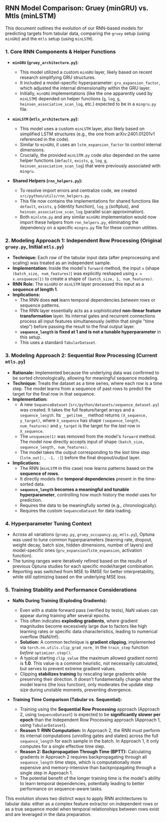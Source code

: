 ## RNN Model Comparison: Gruey (minGRU) vs. Mtls (minLSTM)

This document outlines the evolution of our RNN-based models for predicting targets from tabular data, comparing the `gruey` setup (using `minGRU`) and the `mtls` setup (using `minLSTM`).

### 1. Core RNN Components & Helper Functions

*   **`minGRU` (`gruey_architecture.py`):**
    *   This model utilized a custom `minGRU` layer, likely based on recent research simplifying GRU structures.
    *   It included a model-specific hyperparameter: `gru_expansion_factor`, which adjusted the internal dimensionality within the GRU layer.
    *   Initially, `minGRU` implementations (like the one apparently used by `minLSTM`) depended on helper functions (`g`, `log_g`, `heinsen_associative_scan_log`, etc.) expected to be in a `mingru.py` file.

*   **`minLSTM` (`mtls_architecture.py`):**
    *   This model uses a custom `minLSTM` layer, also likely based on simplified LSTM structures (e.g., the one from arXiv:2401.01201v1 referenced in the code).
    *   Similar to `minGRU`, it uses an `lstm_expansion_factor` to control internal dimensions.
    *   Crucially, the provided `minLSTM.py` code *also* depended on the same helper functions (`default`, `exists`, `g`, `log_g`, `heinsen_associative_scan_log`) that were previously associated with `mingru`.

*   **Shared Helpers (`rnn_helpers.py`):**
    *   To resolve import errors and centralize code, we created `src/python/utils/rnn_helpers.py`.
    *   This file now contains the implementations for shared functions like `default`, `exists`, `g` (identity function), `log_g` (softplus), and `heinsen_associative_scan_log` (parallel scan approximation).
    *   Both `minlstm.py` and any similar `minGRU` implementation would now import these helpers from `rnn_helpers.py`, eliminating the dependency on a specific `mingru.py` file for these common utilities.

### 2. Modeling Approach 1: Independent Row Processing (Original `gruey.py`, Initial `mtls.py`)

*   **Technique:** Each row of the tabular input data (after preprocessing and scaling) was treated as an independent sample.
*   **Implementation:** Inside the model's `forward` method, the input `x` (shape `(batch_size, num_features)`) was explicitly reshaped using `x = x.unsqueeze(1)` to create a shape of `(batch_size, 1, num_features)`.
*   **RNN Role:** The `minGRU` or `minLSTM` layer processed this input as a **sequence of length 1**.
*   **Implications:**
    *   The RNN does **not** learn temporal dependencies *between rows* or sequence patterns.
    *   The RNN layer essentially acts as a sophisticated **non-linear feature transformation** layer. Its internal gates and recurrent connections process all input features simultaneously (within that single "time step") before passing the result to the final output layer.
    *   **`sequence_length` is fixed at 1 and is not a tunable hyperparameter** in this setup.
    *   This uses a standard `TabularDataset`.

### 3. Modeling Approach 2: Sequential Row Processing (Current `mtls.py`)

*   **Rationale:** Implemented because the underlying data was confirmed to be sorted chronologically, allowing for meaningful sequence modeling.
*   **Technique:** Treats the dataset as a time series, where each row is a time step. The model learns from a sequence of past rows to predict the target for the final row in that sequence.
*   **Implementation:**
    *   A new `SequenceDataset` (`src/python/datasets/sequence_dataset.py`) was created. It takes the full feature/target arrays and a `sequence_length`. Its `__getitem__` method returns `(X_sequence, y_target)`, where `X_sequence` has shape `(sequence_length, num_features)` and `y_target` is the target for the *last* row in `X_sequence`.
    *   The `unsqueeze(1)` was removed from the model's `forward` method. The model now directly accepts input of shape `(batch_size, sequence_length, num_features)`.
    *   The model takes the output corresponding to the *last time step* (`lstm_out[:, -1, :]`) before the final dropout/output layer.
*   **Implications:**
    *   The RNN (`minLSTM` in this case) now learns patterns based on the **sequence of rows**.
    *   It directly models the **temporal dependencies** present in the time-sorted data.
    *   **`sequence_length` becomes a meaningful and tunable hyperparameter**, controlling how much history the model uses for prediction.
    *   Requires the data to be meaningfully sorted (e.g., chronologically).
    *   Requires the custom `SequenceDataset` for data loading.

### 4. Hyperparameter Tuning Context

*   Across all variations (`gruey.py`, `gruey_occupancy.py`, `mtls.py`), Optuna was used to tune common hyperparameters (learning rate, dropout, weight decay, batch size, hidden dimensions, number of layers) and model-specific ones (`gru_expansion`/`lstm_expansion`, activation function).
*   The tuning ranges were iteratively refined based on the results of previous Optuna studies for each specific model/target combination.
*   Reporting was switched from MSE to RMSE for better interpretability, while still optimizing based on the underlying MSE loss.

### 5. Training Stability and Performance Considerations

*   **NaNs During Training (Exploding Gradients):**
    *   Even with a stable forward pass (verified by tests), NaN values can appear *during* training after several epochs.
    *   This often indicates **exploding gradients**, where gradient magnitudes become excessively large due to factors like high learning rates or specific data characteristics, leading to numerical overflow (NaN/Inf).
    *   **Solution:** A common technique is **gradient clipping**, implemented via `torch.nn.utils.clip_grad_norm_` in the `train_step` function *before* `optimizer.step()`.
    *   A typical starting `clip_value` (the maximum allowed gradient norm) is **1.0**. This value is a common heuristic, not necessarily calculated, but serves to prevent extreme gradient values.
    *   Clipping **stabilizes training** by rescaling large gradients while preserving their direction. It doesn't fundamentally change *what* the model learns (the loss function), only moderates the update step size during unstable moments, preventing divergence.

*   **Training Time Comparison (Tabular vs. Sequential):**
    *   Training using the **Sequential Row Processing** approach (Approach 2, using `SequenceDataset`) is expected to be **significantly slower per epoch** than the Independent Row Processing approach (Approach 1, using `TabularDataset`).
    *   **Reason 1: RNN Computation:** In Approach 2, the RNN must perform its internal computations (unrolling gates and states) across the full `sequence_length` for each sample in the batch. In Approach 1, it only computes for a single effective time step.
    *   **Reason 2: Backpropagation Through Time (BPTT):** Calculating gradients in Approach 2 requires backpropagating through all `sequence_length` time steps, which is computationally more expensive and memory-intensive than backpropagating through a single step in Approach 1.
    *   The potential benefit of the longer training time is the model's ability to learn temporal dependencies, potentially leading to better performance on sequence-aware tasks.

This evolution shows two distinct ways to apply RNN architectures to tabular data: either as a complex feature extractor on independent rows or as a true sequence model when temporal relationships between rows exist and are leveraged in the data preparation.